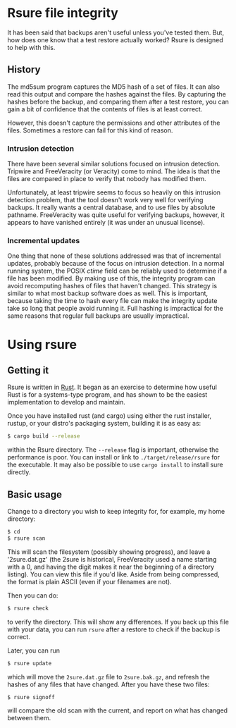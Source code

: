 # Rsure file integrity

It has been said that backups aren't useful unless you've tested them.
But, how does one know that a test restore actually worked?  Rsure is
designed to help with this.

## History

The md5sum program captures the MD5 hash of a set of files.  It can
also read this output and compare the hashes against the files.  By
capturing the hashes before the backup, and comparing them after a
test restore, you can gain a bit of confidence that the contents of
files is at least correct.

However, this doesn't capture the permissions and other attributes of
the files.  Sometimes a restore can fail for this kind of reason.

### Intrusion detection

There have been several similar solutions focused on intrusion
detection.  Tripwire and FreeVeracity (or Veracity) come to mind.  The
idea is that the files are compared in place to verify that nobody has
modified them.

Unfortunately, at least tripwire seems to focus so heavily on this
intrusion detection problem, that the tool doesn't work very well for
verifying backups.  It really wants a central database, and to use
files by absolute pathname.  FreeVeracity was quite useful for
verifying backups, however, it appears to have vanished entirely (it
was under an unusual license).

### Incremental updates

One thing that none of these solutions addressed was that of
incremental updates, probably because of the focus on intrusion
detection.  In a normal running system, the POSIX *ctime* field can be
reliably used to determine if a file has been modified.  By making use
of this, the integrity program can avoid recomputing hashes of files
that haven't changed.  This strategy is similar to what most backup
software does as well.  This is important, because taking the time to
hash every file can make the integrity update take so long that people
avoid running it.  Full hashing is impractical for the same reasons
that regular full backups are usually impractical.

# Using rsure

## Getting it

Rsure is written in [Rust](https://www.rust-lang.org/).  It began as
an exercise to determine how useful Rust is for a systems-type
program, and has shown to be the easiest implementation to develop and
maintain.

Once you have installed rust (and cargo) using either the rust
installer, rustup, or your distro's packaging system, building it is
as easy as:

```bash
$ cargo build --release
```

within the Rsure directory.  The `--release` flag is important,
otherwise the performance is poor.  You can install or link to
`./target/release/rsure` for the executable.  It may also be possible
to use `cargo install` to install sure directly.

## Basic usage

Change to a directory you wish to keep integrity for, for example, my
home directory:

```bash
$ cd
$ rsure scan
```

This will scan the filesystem (possibly showing progress), and leave a
'2sure.dat.gz' (the 2sure is historical, FreeVeracity used a name
starting with a 0, and having the digit makes it near the beginning of
a directory listing).  You can view this file if you'd like.  Aside
from being compressed, the format is plain ASCII (even if your
filenames are not).

Then you can do:

```bash
$ rsure check
```

to verify the directory.  This will show any differences.  If you back
up this file with your data, you can run `rsure` after a restore to
check if the backup is correct.

Later, you can run

```bash
$ rsure update
```

which will move the `2sure.dat.gz` file to `2sure.bak.gz`, and refresh
the hashes of any files that have changed.  After you have these two
files:

```bash
$ rsure signoff
```

will compare the old scan with the current, and report on what has
changed between them.
